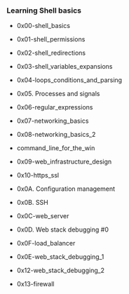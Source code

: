 ### Learning Shell basics

- 0x00-shell_basics

- 0x01-shell_permissions

- 0x02-shell_redirections

- 0x03-shell_variables_expansions

- 0x04-loops_conditions_and_parsing

- 0x05. Processes and signals

- 0x06-regular_expressions

- 0x07-networking_basics

- 0x08-networking_basics_2

- command_line_for_the_win

- 0x09-web_infrastructure_design

- 0x10-https_ssl

- 0x0A. Configuration management

- 0x0B. SSH

- 0x0C-web_server

- 0x0D. Web stack debugging #0

- 0x0F-load_balancer

- 0x0E-web_stack_debugging_1

- 0x12-web_stack_debugging_2

- 0x13-firewall
